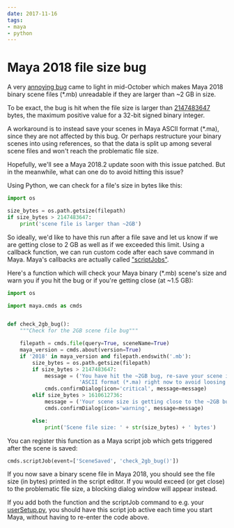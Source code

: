```yaml
---
date: 2017-11-16
tags:
- maya
- python
---
```


# Maya 2018 file size bug

A very [annoying bug](https://forums.autodesk.com/t5/maya-forum/maya-2018-error-opening-large-mb-files-over-2gb/td-p/7466095) came to light in mid-October which makes Maya 2018 binary scene files (*.mb) unreadable if they are larger than ~2 GB in size.

To be exact, the bug is hit when the file size is larger than [2147483647](https://en.wikipedia.org/wiki/2,147,483,647) bytes, the maximum positive value for a 32-bit signed binary integer.

<!-- more -->

A workaround is to instead save your scenes in Maya ASCII format (*.ma), since they are not affected by this bug. Or perhaps restructure your binary scenes into using references, so that the data is split up among several scene files and won't reach the problematic file size.

Hopefully, we'll see a Maya 2018.2 update soon with this issue patched. But in the meanwhile, what can one do to avoid hitting this issue?

Using Python, we can check for a file's size in bytes like this:

```python
import os

size_bytes = os.path.getsize(filepath)
if size_bytes > 2147483647:
    print('scene file is larger than ~2GB')
```

So ideally, we'd like to have this run after a file save and let us know if we are getting close to 2 GB as well as if we exceeded this limit. Using a callback function, we can run custom code after each save command in Maya. Maya's callbacks are actually called ["scriptJobs"](http://help.autodesk.com/view/MAYAUL/2018/ENU/?guid=GUID-A42F2A04-0216-408D-8073-F4D4D896CE8D).

Here's a function which will check your Maya binary (*.mb) scene's size and warn you if you hit the bug or if you're getting close (at ~1.5 GB):

```python
import os

import maya.cmds as cmds


def check_2gb_bug():
    """Check for the 2GB scene file bug"""

    filepath = cmds.file(query=True, sceneName=True)
    maya_version = cmds.about(version=True)
    if '2018' in maya_version and filepath.endswith('.mb'):
        size_bytes = os.path.getsize(filepath)
        if size_bytes > 2147483647:
            message = ('You have hit the ~2GB bug, re-save your scene in '
                       'ASCII format (*.ma) right now to avoid loosing data!')
            cmds.confirmDialog(icon='critical', message=message)
        elif size_bytes > 1610612736:
            message = ('Your scene size is getting close to the ~2GB bug!')
            cmds.confirmDialog(icon='warning', message=message)

        else:
            print('Scene file size: ' + str(size_bytes) + ' bytes')

```

You can register this function as a Maya script job which gets triggered after the scene is saved:

```python
cmds.scriptJob(event=['SceneSaved', 'check_2gb_bug()'])
```

If you now save a binary scene file in Maya 2018, you should see the file size (in bytes) printed in the script editor. If you would exceed (or get close) to the problematic file size, a blocking dialog window will appear instead.

If you add both the function and the scriptJob command to e.g. your [userSetup.py](http://help.autodesk.com/view/MAYAUL/2018/ENU/?guid=GUID-C0F27A50-3DD6-454C-A4D1-9E3C44B3C990), you should have this script job active each time you start Maya, without having to re-enter the code above.